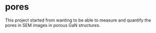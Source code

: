 # pores
This project started from wanting to be able to measure and quantify the pores in SEM images in porous GaN structures.
